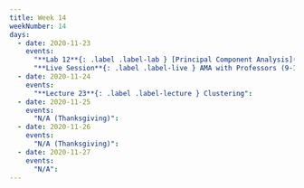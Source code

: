 ```yaml
---
title: Week 14
weekNumber: 14
days:
  - date: 2020-11-23
    events:
      "**Lab 12**{: .label .label-lab } [Principal Component Analysis](http://data100.datahub.berkeley.edu/hub/user-redirect/git-sync?repo=https://github.com/DS-100/fa20&subPath=lab/lab12) (due Nov. 23)":
      "**Live Session**{: .label .label-live } AMA with Professors (9-10AM PST)":
  - date: 2020-11-24
    events:
      "**Lecture 23**{: .label .label-lecture } Clustering":
  - date: 2020-11-25
    events:
      "N/A (Thanksgiving)":
  - date: 2020-11-26
    events:
      "N/A (Thanksgiving)":
  - date: 2020-11-27
    events:
      "N/A":
---
```

